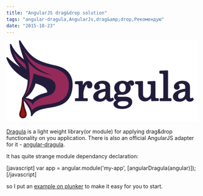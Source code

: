 ```yaml
---
title: "AngularJS drag&drop solution"
tags: "angular-dragula,AngularJs,drag&amp;drop,Рекомендую"
date: "2015-10-23"
---
```


[![dragula](images/Screenshot-2015-10-23-08.56.59.png)](http://bevacqua.github.io/angular-dragula/)

[Dragula](http://bevacqua.github.io/dragula/) is a light weight library(or module) for applying drag&drop functionality on you application. There is also an official AngularJS adapter for it - [angular-dragula](http://bevacqua.github.io/angular-dragula/).

It has quite strange module dependancy declaration:

\[javascript\] var app = angular.module('my-app', \[angularDragula(angular)\]); \[/javascript\]

so I put an [example on plunker](http://plnkr.co/edit/2dfiXb?p=preview) to make it easy for you to start.
